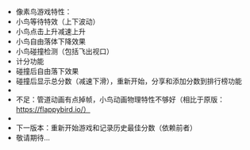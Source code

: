  * 像素鸟游戏特性：
 * 小鸟等待特效（上下波动）
 * 小鸟点击上升减速上升
 * 小鸟自由落体下降效果
 * 小鸟碰撞检测（包括飞出视口）
 * 计分功能
 * 碰撞后自由落下效果
 * 碰撞后显示总分数（减速下滑），重新开始，分享和添加分数到排行榜功能
 * 
 * 不足：管道动画有点掉帧，小鸟动画物理特性不够好（相比于原版：https://flappybird.io/）
 * 
 * 下一版本：重新开始游戏和记录历史最佳分数（依赖前者）
 * 敬请期待...